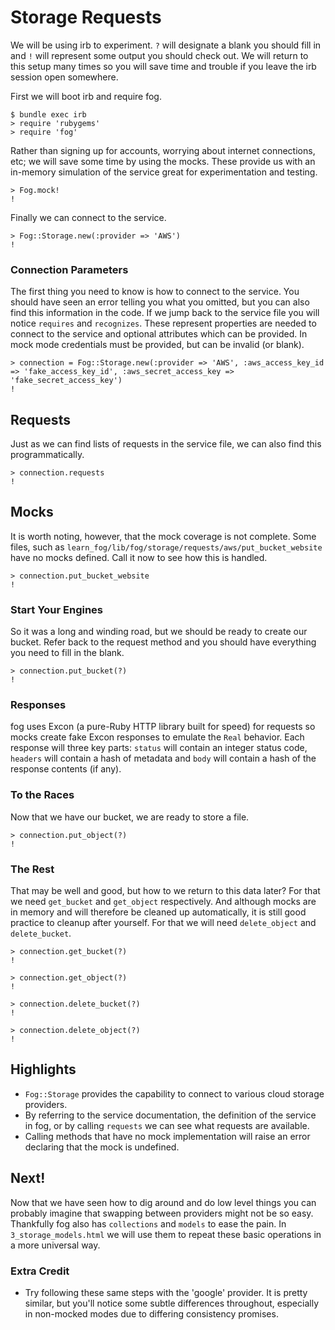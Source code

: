 # Storage Requests

We will be using irb to experiment. `?` will designate a blank you should fill in and `!` will represent some output you should check out. We will return to this setup many times so you will save time and trouble if you leave the irb session open somewhere.

First we will boot irb and require fog.

    $ bundle exec irb
    > require 'rubygems'
    > require 'fog'

Rather than signing up for accounts, worrying about internet connections, etc; we will save some time by using the mocks. These provide us with an in-memory simulation of the service great for experimentation and testing.

    > Fog.mock!
    !

Finally we can connect to the service.

    > Fog::Storage.new(:provider => 'AWS')
    !

### Connection Parameters

The first thing you need to know is how to connect to the service. You should have seen an error telling you what you omitted, but you can also find this information in the code. If we jump back to the service file you will notice `requires` and `recognizes`. These represent properties are needed to connect to the service and optional attributes which can be provided. In mock mode credentials must be provided, but can be invalid (or blank).

    > connection = Fog::Storage.new(:provider => 'AWS', :aws_access_key_id => 'fake_access_key_id', :aws_secret_access_key => 'fake_secret_access_key')
    !

## Requests

Just as we can find lists of requests in the service file, we can also find this programmatically.

    > connection.requests
    !

## Mocks

It is worth noting, however, that the mock coverage is not complete.  Some files, such as `learn_fog/lib/fog/storage/requests/aws/put_bucket_website` have no mocks defined. Call it now to see how this is handled.

    > connection.put_bucket_website
    !

### Start Your Engines

So it was a long and winding road, but we should be ready to create our bucket.  Refer back to the request method and you should have everything you need to fill in the blank.

    > connection.put_bucket(?)
    !

### Responses

fog uses Excon (a pure-Ruby HTTP library built for speed) for requests so mocks create fake Excon responses to emulate the `Real` behavior. Each response will three key parts: `status` will contain an integer status code, `headers` will contain a hash of metadata and `body` will contain a hash of the response contents (if any).

### To the Races

Now that we have our bucket, we are ready to store a file.

    > connection.put_object(?)
    !

### The Rest

That may be well and good, but how to we return to this data later?  For that we need `get_bucket` and `get_object` respectively. And although mocks are in memory and will therefore be cleaned up automatically, it is still good practice to cleanup after yourself. For that we will need `delete_object` and `delete_bucket`.

    > connection.get_bucket(?)
    !

    > connection.get_object(?)
    !

    > connection.delete_bucket(?)
    !

    > connection.delete_object(?)
    !

## Highlights

* `Fog::Storage` provides the capability to connect to various cloud storage providers.
* By referring to the service documentation, the definition of the service in fog, or by calling `requests` we can see what requests are available.
* Calling methods that have no mock implementation will raise an error declaring that the mock is undefined.

## Next!

Now that we have seen how to dig around and do low level things you can probably imagine that swapping between providers might not be so easy.  Thankfully fog also has `collections` and `models` to ease the pain.  In `3_storage_models.html` we will use them to repeat these basic operations in a more universal way.

### Extra Credit

* Try following these same steps with the 'google' provider.  It is pretty similar, but you'll notice some subtle differences throughout, especially in non-mocked modes due to differing consistency promises.
